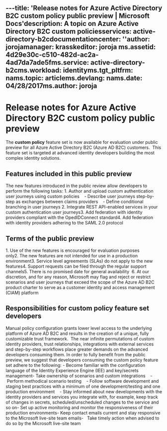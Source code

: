 ---title: 'Release notes for Azure Active Directory B2C custom policy public preview | Microsoft Docs'description: A topic on Azure Active Directory B2C custom policiesservices: active-directory-b2cdocumentationcenter: ''author: jorojamanager: krasskeditor: joroja
ms.assetid: 4d29e30c-c510-482d-ac2a-4ad7da7ade5fms.service: active-directory-b2cms.workload: identityms.tgt_pltfrm: nams.topic: articlems.devlang: nams.date: 04/28/2017ms.author: joroja
---
# Release notes for Azure Active Directory B2C custom policy public preview
The **custom policy** feature set is now available for evaluation under public preview for all Azure Active Directory B2C (Azure AD B2C) customers.  This feature set is targeted at advanced identity developers building the most complex identity solutions. 
## Features included in this public preview
The new features introduced in the public review allow developers to perform the following tasks: 
1. Author and upload custom authentication user journeys using custom policies    - Describe user journeys step-by-step as exchanges between claims providers    - Define conditional branching in user journeys 2. Integrate REST API-enabled services in your custom authentication user journeys3. Add federation with identity providers compliant with the OpedIDConnect standard4. Add federation with identity providers adhering to the SAML 2.0 protocol
## Terms of the public preview
1. Use of the new features is encouraged for evaluation purposes only2. The new features are not intended for use in a production environment3. Service level agreements (SLAs) do not apply to the new features4. Support requests can be filed through the regular support channels5. There is no promised date for general availability  6. At our discretion, and for any reason, Microsoft may flag and reject or restrict scenarios and user journeys that exceed the scope of the Azure AD B2C product charter to serve as a customer identity and access management (CIAM) platform
## Responsibilities for custom policy feature set developers
Manual policy configuration grants lower level access to the underlying platform of Azure AD B2C and results in the creation of a unique, fully customizable trust framework.  The near infinite permutations of custom identity providers, trust relationships, integrations with external services and step-by-step workflows place greater demands on the advanced developers consuming them.
In order to fully benefit from the public preview, we suggest that developers consuming the custom policy feature set adhere to the following:
- Become familiar with the configuration language of the Identity Experience Engine (IEE) and key/secrets management- Take ownership of scenarios and custom integrations    - Perform methodical scenario testing    - Follow software development and staging best practices with a minimum of one development/testing and one production environment    - Stay informed about new developments with the identity providers and services you integrate with, for example, keep track of changes in secrets, scheduled/unscheduled changes to the service and so on- Set up active monitoring and monitor the responsiveness of their production environments- Keep contact emails current and stay responsive to the Microsoft live-site team emails-   Take timely action when advised to do so by the Microsoft live-site team  
